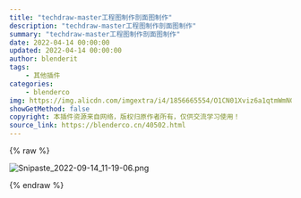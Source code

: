 ```yaml
---
title: "techdraw-master工程图制作剖面图制作"
description: "techdraw-master工程图制作剖面图制作"
summary: "techdraw-master工程图制作剖面图制作"
date: 2022-04-14 00:00:00
updated: 2022-04-14 00:00:00
author: blenderit
tags: 
    - 其他插件
categories:
    - blenderco
img: https://img.alicdn.com/imgextra/i4/1856665554/O1CN01Xviz6a1qtmWmNGebg_!!1856665554.png
showGetMethod: false
copyright: 本插件资源来自网络，版权归原作者所有，仅供交流学习使用！
source_link: https://blenderco.cn/40502.html
---
```


{% raw %}
<p><img src="https://img.alicdn.com/imgextra/i4/1856665554/O1CN01Xviz6a1qtmWmNGebg_!!1856665554.png" alt="Snipaste_2022-09-14_11-19-06.png"></p>
<div style="display: none">blenderco</div>
{% endraw %}